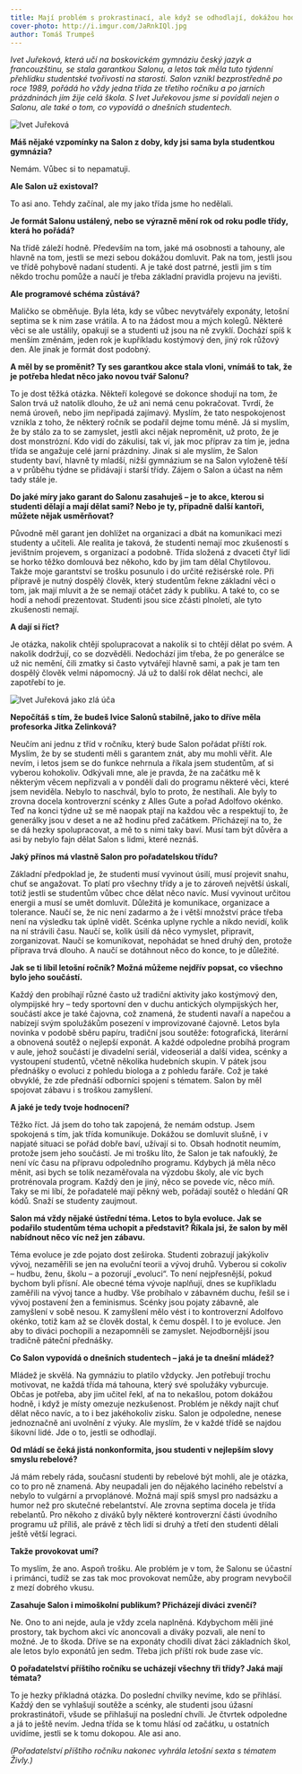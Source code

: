 ```yaml
---
title: Mají problém s prokrastinací, ale když se odhodlají, dokážou hodně, říká o studentech Ivet Juřeková
cover-photo: http://i.imgur.com/JaRnkIQl.jpg
author: Tomáš Trumpeš
---
```


*Ivet Juřeková, která učí na boskovickém gymnáziu český jazyk a francouzštinu, se stala garantkou Salonu, a letos tak měla tuto týdenní přehlídku studentské tvořivosti na starosti. Salon vznikl bezprostředně po roce 1989, pořádá ho vždy jedna třída ze třetího ročníku a po jarních prázdninách jím žije celá škola. S Ivet Juřekovou jsme si povídali nejen o Salonu, ale také o tom, co vypovídá o dnešních studentech.*

<img src="http://i.imgur.com/JaRnkIQ.jpg" alt="Ivet Juřeková" class="img-responsive">

**Máš nějaké vzpomínky na Salon z doby, kdy jsi sama byla studentkou gymnázia?**

Nemám. Vůbec si to nepamatuji.

**Ale Salon už existoval?**

To asi ano. Tehdy začínal, ale my jako třída jsme ho nedělali.

**Je formát Salonu ustálený, nebo se výrazně mění rok od roku podle třídy, která ho pořádá?**

Na třídě záleží hodně. Především na tom, jaké má osobnosti a tahouny, ale hlavně na tom, jestli se mezi sebou dokážou domluvit. Pak na tom, jestli jsou ve třídě pohybově nadaní studenti. A je také dost patrné, jestli jim s tím někdo trochu pomůže a naučí je třeba základní pravidla projevu na jevišti.

**Ale programové schéma zůstává?**

Maličko se obměňuje. Byla léta, kdy se vůbec nevytvářely exponáty, letošní septima se k nim zase vrátila. A to na žádost mou a mých kolegů. Některé věci se ale ustálily, opakují se a studenti už jsou na ně zvyklí. Dochází spíš k menším změnám, jeden rok je kupříkladu kostýmový den, jiný rok růžový den. Ale jinak je formát dost podobný. 

**A měl by se proměnit? Ty ses garantkou akce stala vloni, vnímáš to tak, že je potřeba hledat něco jako novou tvář Salonu?**

To je dost těžká otázka. Někteří kolegové se dokonce shodují na tom, že Salon trvá už natolik dlouho, že už ani nemá cenu pokračovat. Tvrdí, že nemá úroveň, nebo jim nepřipadá zajímavý. Myslím, že tato nespokojenost vznikla z toho, že některý ročník se podařil dejme tomu méně. Já si myslím, že by stálo za to se zamyslet, jestli akci nějak neproměnit, už proto, že je dost monstrózní. Kdo vidí do zákulisí, tak ví, jak moc příprav za tím je, jedna třída se angažuje celé jarní prázdniny. Jinak si ale myslím, že Salon studenty baví, hlavně ty mladší, nižší gymnázium se na Salon vyloženě těší a v průběhu týdne se přidávají i starší třídy. Zájem o Salon a účast na něm tady stále je.

**Do jaké míry jako garant do Salonu zasahuješ – je to akce, kterou si studenti dělají a mají dělat sami? Nebo je ty, případně další kantoři, můžete nějak usměrňovat?**

Původně měl garant jen dohlížet na organizaci a dbát na komunikaci mezi studenty a učiteli. Ale realita je taková, že studenti nemají moc zkušeností s jevištním projevem, s organizací a podobně. Třída složená z dvaceti čtyř lidí se horko těžko domlouvá bez někoho, kdo by jim tam dělal Chytilovou. Takže moje garantství se trošku posunulo i do určité režisérské role. Při přípravě je nutný dospělý člověk, který studentům řekne základní věci o tom, jak mají mluvit a že se nemají otáčet zády k publiku. A také to, co se hodí a nehodí prezentovat. Studenti jsou sice zčásti plnoletí, ale tyto zkušenosti nemají.

**A dají si říct?**

Je otázka, nakolik chtějí spolupracovat a nakolik si to chtějí dělat po svém. A nakolik dodržují, co se dozvěděli. Nedochází jim třeba, že po generálce se už nic nemění, čili zmatky si často vytvářejí hlavně sami, a pak je tam ten dospělý člověk velmi nápomocný. Já už to další rok dělat nechci, ale zapotřebí to je.

<img src="http://i.imgur.com/mdbzZY2.jpg" alt="Ivet Juřeková jako zlá úča" class="img-responsive">

**Nepočítáš s tím, že budeš lvice Salonů stabilně, jako to dříve měla profesorka Jitka Zelinková?**

Neučím ani jednu z tříd v ročníku, který bude Salon pořádat příští rok. Myslím, že by se studenti měli s garantem znát, aby mu mohli věřit. Ale nevím, i letos jsem se do funkce nehrnula a říkala jsem studentům, ať si vyberou kohokoliv. Odkývali mne, ale je pravda, že na začátku mě k některým věcem nepřizvali a v pondělí dali do programu některé věci, které jsem neviděla. Nebylo to naschvál, bylo to proto, že nestíhali. Ale byly to zrovna docela kontroverzní scénky z Alles Gute a pořad Adolfovo okénko. Teď na konci týdne už se mě naopak ptají na každou věc a respektují to, že generálky jsou v deset a ne až hodinu před začátkem. Přicházejí na to, že se dá hezky spolupracovat, a mě to s nimi taky baví. Musí tam být důvěra a asi by nebylo fajn dělat Salon s lidmi, které neznáš.

**Jaký přínos má vlastně Salon pro pořadatelskou třídu?**

Základní předpoklad je, že studenti musí vyvinout úsilí, musí projevit snahu, chuť se angažovat. To platí pro všechny třídy a je to zároveň největší úskalí, totiž jestli se studentům vůbec chce dělat něco navíc. Musí vyvinout určitou energii a musí se umět domluvit. Důležitá je komunikace, organizace a tolerance. Naučí se, že nic není zadarmo a že i větší množství práce třeba není na výsledku tak úplně vidět. Scénka uplyne rychle a nikdo nevidí, kolik na ní strávili času. Naučí se, kolik úsilí dá něco vymyslet, připravit, zorganizovat. Naučí se komunikovat, nepohádat se hned druhý den, protože příprava trvá dlouho. A naučí se dotáhnout něco do konce, to je důležité.

**Jak se ti líbil letošní ročník? Možná můžeme nejdřív popsat, co všechno bylo jeho součástí.**

Každý den probíhají různé často už tradiční aktivity jako kostýmový den, olympijské hry – tedy sportovní den v duchu antických olympijských her, součástí akce je také čajovna, což znamená, že studenti navaří a napečou a nabízejí svým spolužákům posezení v improvizované čajovně. Letos byla novinka v podobě sběru papíru, tradiční jsou soutěže: fotografická, literární a obnovená soutěž o nejlepší exponát. A každé odpoledne probíhá program v aule, jehož součástí je divadelní seriál, videoseriál a další videa, scénky a vystoupení studentů, včetně několika hudebních skupin. V pátek jsou přednášky o evoluci z pohledu biologa a z pohledu faráře. Což je také obvyklé, že zde přednáší odborníci spojení s tématem. Salon by měl spojovat zábavu i s troškou zamyšlení.

**A jaké je tedy tvoje hodnocení?**

Těžko říct. Já jsem do toho tak zapojená, že nemám odstup. Jsem spokojená s tím, jak třída komunikuje. Dokážou se domluvit slušně, i v napjaté situaci se pořád dobře baví, užívají si to. Obsah hodnotit neumím, protože jsem jeho součástí. Je mi trošku líto, že Salon je tak nafouklý, že není víc času na přípravu odpoledního programu. Kdybych já měla něco měnit, asi bych se tolik nezaměřovala na výzdobu školy, ale víc bych protrénovala program. Každý den je jiný, něco se povede víc, něco míň. Taky se mi líbí, že pořadatelé mají pěkný web, pořádají soutěž o hledání QR kódů. Snaží se studenty zaujmout.

**Salon má vždy nějaké ústřední téma. Letos to byla evoluce. Jak se podařilo studentům téma uchopit a představit? Říkala jsi, že salon by měl nabídnout něco víc než jen zábavu.**

Téma evoluce je zde pojato dost zeširoka. Studenti zobrazují jakýkoliv vývoj, nezaměřili se jen na evoluční teorii a vývoj druhů. Vyberou si cokoliv – hudbu, ženu, školu – a pozorují „evoluci“. To není nejpřesnější, pokud bychom byli přísní. Ale obecné téma vývoje naplňují, dnes se kupříkladu zaměřili na vývoj tance a hudby. Vše probíhalo v zábavném duchu, řešil se i vývoj postavení žen a feminismus. Scénky jsou pojaty zábavně, ale zamyšlení v sobě nesou. K zamyšlení mělo vést i to kontroverzní Adolfovo okénko, totiž kam až se člověk dostal, k čemu dospěl. I to je evoluce. Jen aby to diváci pochopili a nezapomněli se zamyslet. Nejodbornější jsou tradičně páteční přednášky.

**Co Salon vypovídá o dnešních studentech – jaká je ta dnešní mládež?**

Mládež je skvělá. Na gymnáziu to platilo vždycky. Jen potřebují trochu motivovat, ne každá třída má tahouna, který své spolužáky vyburcuje. Občas je potřeba, aby jim učitel řekl, ať na to nekašlou, potom dokážou hodně, i když je místy omezuje nezkušenost. Problém je někdy najít chuť dělat něco navíc, a to i bez jakéhokoliv zisku. Salon je odpoledne, nenese jednoznačně ani uvolnění z výuky. Ale myslím, že v každé třídě se najdou šikovní lidé. Jde o to, jestli se odhodlají.

**Od mládí se čeká jistá nonkonformita, jsou studenti v nejlepším slovy smyslu rebelové?**

Já mám rebely ráda, současní studenti by rebelové být mohli, ale je otázka, co to pro ně znamená. Aby neupadali jen do nějakého laciného rebelství a nebylo to vulgární a prvoplánové. Možná mají spíš smysl pro nadsázku a humor než pro skutečné rebelantství. Ale zrovna septima docela je třída rebelantů. Pro někoho z diváků byly některé kontroverzní části úvodního programu už příliš, ale právě z těch lidí si druhý a třetí den studenti dělali ještě větší legraci. 

**Takže provokovat umí?**

To myslím, že ano. Aspoň trošku. Ale problém je v tom, že Salonu se účastní i primánci, tudíž se zas tak moc provokovat nemůže, aby program nevybočil z mezí dobrého vkusu.

**Zasahuje Salon i mimoškolní publikum? Přicházejí diváci zvenčí?**

Ne. Ono to ani nejde, aula je vždy zcela naplněná. Kdybychom měli jiné prostory, tak bychom akci víc anoncovali a diváky pozvali, ale není to možné. Je to škoda. Dříve se na exponáty chodili dívat žáci základních škol, ale letos bylo exponátů jen sedm. Třeba jich příští rok bude zase víc.

**O pořadatelství příštího ročníku se ucházejí všechny tři třídy? Jaká mají témata?**

To je hezky příkladná otázka. Do poslední chvilky nevíme, kdo se přihlásí. Každý den se vyhlašují soutěže a scénky, ale studenti jsou úžasní prokrastinátoři, všude se přihlašují na poslední chvíli. Je čtvrtek odpoledne a já to ještě nevím. Jedna třída se k tomu hlásí od začátku, u ostatních uvidíme, jestli se k tomu dokopou. Ale asi ano.

*(Pořadatelství příštího ročníku nakonec vyhrála letošní sexta s tématem Živly.)*